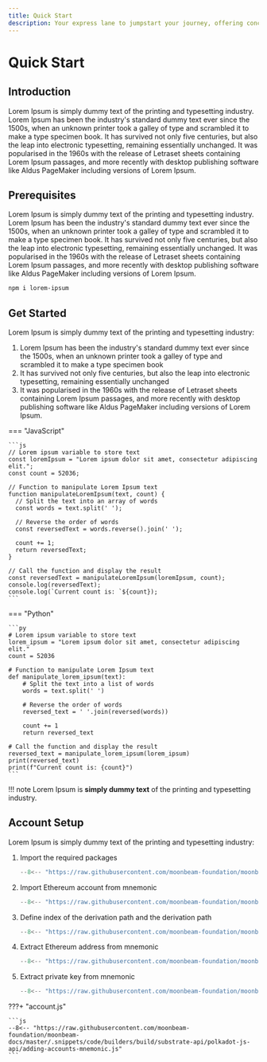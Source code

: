 ```yaml
---
title: Quick Start
description: Your express lane to jumpstart your journey, offering concise and simplified steps to set up and get your hands on, ensuring you can begin exploring and building without any unnecessary delays.
---
```


# Quick Start

## Introduction

Lorem Ipsum is simply dummy text of the printing and typesetting industry. Lorem Ipsum has been the industry's standard dummy text ever since the 1500s, when an unknown printer took a galley of type and scrambled it to make a type specimen book. It has survived not only five centuries, but also the leap into electronic typesetting, remaining essentially unchanged. It was popularised in the 1960s with the release of Letraset sheets containing Lorem Ipsum passages, and more recently with desktop publishing software like Aldus PageMaker including versions of Lorem Ipsum.

## Prerequisites

Lorem Ipsum is simply dummy text of the printing and typesetting industry. Lorem Ipsum has been the industry's standard dummy text ever since the 1500s, when an unknown printer took a galley of type and scrambled it to make a type specimen book. It has survived not only five centuries, but also the leap into electronic typesetting, remaining essentially unchanged. It was popularised in the 1960s with the release of Letraset sheets containing Lorem Ipsum passages, and more recently with desktop publishing software like Aldus PageMaker including versions of Lorem Ipsum.

```bash
npm i lorem-ipsum
```

## Get Started

Lorem Ipsum is simply dummy text of the printing and typesetting industry:

1. Lorem Ipsum has been the industry's standard dummy text ever since the 1500s, when an unknown printer took a galley of type and scrambled it to make a type specimen book
2. It has survived not only five centuries, but also the leap into electronic typesetting, remaining essentially unchanged
3. It was popularised in the 1960s with the release of Letraset sheets containing Lorem Ipsum passages, and more recently with desktop publishing software like Aldus PageMaker including versions of Lorem Ipsum.

=== "JavaScript"

    ```js
    // Lorem ipsum variable to store text
    const loremIpsum = "Lorem ipsum dolor sit amet, consectetur adipiscing elit.";
    const count = 52036;

    // Function to manipulate Lorem Ipsum text
    function manipulateLoremIpsum(text, count) {
      // Split the text into an array of words
      const words = text.split(' ');

      // Reverse the order of words
      const reversedText = words.reverse().join(' ');

      count += 1;
      return reversedText;
    }

    // Call the function and display the result
    const reversedText = manipulateLoremIpsum(loremIpsum, count);
    console.log(reversedText);
    console.log(`Current count is: `${count});
    ```

=== "Python"

    ```py
    # Lorem ipsum variable to store text
    lorem_ipsum = "Lorem ipsum dolor sit amet, consectetur adipiscing elit."
    count = 52036

    # Function to manipulate Lorem Ipsum text
    def manipulate_lorem_ipsum(text):
        # Split the text into a list of words
        words = text.split(' ')

        # Reverse the order of words
        reversed_text = ' '.join(reversed(words))

        count += 1
        return reversed_text

    # Call the function and display the result
    reversed_text = manipulate_lorem_ipsum(lorem_ipsum)
    print(reversed_text)
    print(f"Current count is: {count}")
    ```

!!! note
    Lorem Ipsum is **simply dummy text** of the printing and typesetting industry.

## Account Setup

Lorem Ipsum is simply dummy text of the printing and typesetting industry:

1. Import the required packages

    ```js
    --8<-- "https://raw.githubusercontent.com/moonbeam-foundation/moonbeam-docs/master/.snippets/code/builders/build/substrate-api/polkadot-js-api/adding-accounts-mnemonic.js:2:4"
    ```

2. Import Ethereum account from mnemonic

    ```js
    --8<-- "https://raw.githubusercontent.com/moonbeam-foundation/moonbeam-docs/master/.snippets/code/builders/build/substrate-api/polkadot-js-api/adding-accounts-mnemonic.js:7:9"
    ```

3. Define index of the derivation path and the derivation path

    ```js
    --8<-- "https://raw.githubusercontent.com/moonbeam-foundation/moonbeam-docs/master/.snippets/code/builders/build/substrate-api/polkadot-js-api/adding-accounts-mnemonic.js:11:14"
    ```

4. Extract Ethereum address from mnemonic

    ```js
    --8<-- "https://raw.githubusercontent.com/moonbeam-foundation/moonbeam-docs/master/.snippets/code/builders/build/substrate-api/polkadot-js-api/adding-accounts-mnemonic.js:17:20"
    ```

5. Extract private key from mnemonic

    ```js
    --8<-- "https://raw.githubusercontent.com/moonbeam-foundation/moonbeam-docs/master/.snippets/code/builders/build/substrate-api/polkadot-js-api/adding-accounts-mnemonic.js:22"
    ```

???+ "account.js"

    ```js
    --8<-- "https://raw.githubusercontent.com/moonbeam-foundation/moonbeam-docs/master/.snippets/code/builders/build/substrate-api/polkadot-js-api/adding-accounts-mnemonic.js"
    ```
